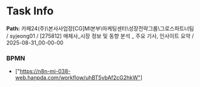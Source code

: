 # Task Info

**Path:** 카페24(주)\본사사업장\[CG]MI본부\마케팅센터\성장전략그룹\그로스파트너팀 / syjeong01 / [275812] 매체사_시장 정보 및 동향 분석 _ 주요 기사, 인사이트 요약 / 2025-08-31_00-00-00

### BPMN
- ["https://n8n-mi-038-web.hanpda.com/workflow/uhBT5vbAf2cG2hkW"]

